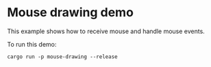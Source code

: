 # Mouse drawing demo

This example shows how to receive mouse and handle mouse events.

To run this demo:

```shell
cargo run -p mouse-drawing --release
```
